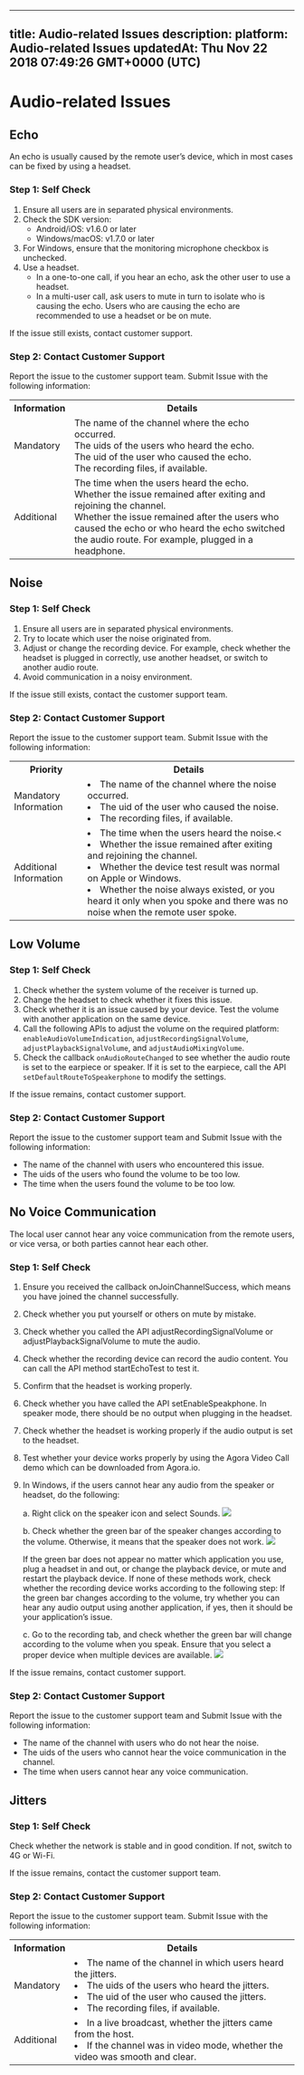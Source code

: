 
---
title: Audio-related Issues
description: 
platform: Audio-related Issues
updatedAt: Thu Nov 22 2018 07:49:26 GMT+0000 (UTC)
---
# Audio-related Issues
## Echo

An echo is usually caused by the remote user’s device, which in most cases can be fixed by using a headset.

### Step 1: Self Check

1. Ensure all users are in separated physical environments.
2. Check the SDK version:
    * Android/iOS: v1.6.0 or later
    * Windows/macOS: v1.7.0 or later
3. For Windows, ensure that the monitoring microphone checkbox is unchecked.
4. Use a headset.
    * In a one-to-one call, if you hear an echo, ask the other user to use a headset.
    * In a multi-user call, ask users to mute in turn to isolate who is causing the echo. Users who are causing the echo are recommended to use a headset or be on mute.

If the issue still exists, contact customer support.

### Step 2: Contact Customer Support

Report the issue to the customer support team. Submit Issue with the following information:

<table>
  <tr>
    <th>Information</th>
    <th>Details</th>
  </tr>
  <tr>
    <td>Mandatory</td>
    <td>The name of the channel where the echo occurred.<br>The uids of the users who heard the echo.<br>The uid of the user who caused the echo.<br>The recording files, if available.</td>
  </tr>
  <tr>
    <td>Additional</td>
    <td>The time when the users heard the echo.<br>Whether the issue remained after exiting and rejoining the channel.<br>Whether the issue remained after the users who caused the echo or who heard the echo switched the audio route. For example, plugged in a headphone.</td>
  </tr>
</table>

## Noise

### Step 1: Self Check

1. Ensure all users are in separated physical environments.
2. Try to locate which user the noise originated from.
3. Adjust or change the recording device. For example, check whether the headset is plugged in correctly, use another headset, or switch to another audio route.
4. Avoid communication in a noisy environment.

If the issue still exists, contact the customer support team.

### Step 2: Contact Customer Support

Report the issue to the customer support team. Submit Issue with the following information:

<table>
  <tr>
    <th>Priority</th>
    <th>Details</th>
  </tr>
  <tr>
    <td>Mandatory Information</td>
    <td><li>The name of the channel where the noise occurred.</li><li>The uid of the user who caused the noise.</li><li>The recording files, if available.</li></td>
  </tr>
  <tr>
    <td>Additional Information</td>
    <td><li>The time when the users heard the noise.<</li><li>Whether the issue remained after exiting and rejoining the channel.</li><li>Whether the device test result was normal on Apple or Windows.</li><li>Whether the noise always existed, or you heard it only when you spoke and there was no noise when the remote user spoke.</li></td>
  </tr>
</table>

## Low Volume

### Step 1: Self Check

1. Check whether the system volume of the receiver is turned up.
2. Change the headset to check whether it fixes this issue.
3. Check whether it is an issue caused by your device. Test the volume with another application on the same device.
4. Call the following APIs to adjust the volume on the required platform: `enableAudioVolumeIndication`, `adjustRecordingSignalVolume`, `adjustPlaybackSignalVolume`, and `adjustAudioMixingVolume`.
5. Check the callback `onAudioRouteChanged` to see whether the audio route is set to the earpiece or speaker. If it is set to the earpiece, call the API `setDefaultRouteToSpeakerphone` to modify the settings.

If the issue remains, contact customer support.

### Step 2: Contact Customer Support

Report the issue to the customer support team and Submit Issue with the following information:

* The name of the channel with users who encountered this issue.
* The uids of the users who found the volume to be too low.
* The time when the users found the volume to be too low.

## No Voice Communication

The local user cannot hear any voice communication from the remote users, or vice versa, or both parties cannot hear each other.

### Step 1: Self Check

1. Ensure you received the callback onJoinChannelSuccess, which means you have joined the channel successfully.

2. Check whether you put yourself or others on mute by mistake.

3. Check whether you called the API adjustRecordingSignalVolume or adjustPlaybackSignalVolume to mute the audio.

4. Check whether the recording device can record the audio content. You can call the API method startEchoTest to test it.

5. Confirm that the headset is working properly.

6. Check whether you have called the API setEnableSpeakphone. In speaker mode, there should be no output when plugging in the headset.

7. Check whether the headset is working properly if the audio output is set to the headset.

8. Test whether your device works properly by using the Agora Video Call demo which can be downloaded from Agora.io.

9. In Windows, if the users cannot hear any audio from the speaker or headset, do the following:
    
	a. Right click on the speaker icon and select Sounds.
    ![](https://web-cdn.agora.io/docs-files/1539335697243)
  
	b. Check whether the green bar of the speaker changes according to the volume. Otherwise, it means that the speaker does not work.
    ![](https://web-cdn.agora.io/docs-files/1539335709730)
		
	  If the green bar does not appear no matter which application you use, plug a headset in and out, or change the playback device, or mute and restart the playback device.
    If none of these methods work, check whether the recording device works according to the following step:
    If the green bar changes according to the volume, try whether you can hear any audio output using another application, if yes, then it should be your application’s issue.
   
	c. Go to the recording tab, and check whether the green bar will change according to the volume when you speak. Ensure that you select a proper device when multiple devices are available.
    ![](https://web-cdn.agora.io/docs-files/1539335720712)

If the issue remains, contact customer support.

### Step 2: Contact Customer Support

Report the issue to the customer support team and Submit Issue with the following information:

* The name of the channel with users who do not hear the noise.
* The uids of the users who cannot hear the voice communication in the channel.
* The time when users cannot hear any voice communication.

## Jitters

### Step 1: Self Check

Check whether the network is stable and in good condition. If not, switch to 4G or Wi-Fi.

If the issue remains, contact the customer support team.

### Step 2: Contact Customer Support

Report the issue to the customer support team. Submit Issue with the following information:

<table>
  <tr>
    <th>Information</th>
    <th>Details</th>
  </tr>
  <tr>
    <td>Mandatory</td>
    <td><li>The name of the channel in which users heard the jitters.</li><li>The uids of the users who heard the jitters.</li><li>The uid of the user who caused the jitters.</li><li>The recording files, if available.</li></td>
  </tr>
  <tr>
    <td>Additional</td>
    <td><li>In a live broadcast, whether the jitters came from the host.</li><li>If the channel was in video mode, whether the video was smooth and clear.</li></td>
  </tr>
</table>
